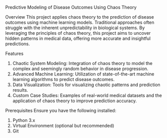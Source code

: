 Predictive Modeling of Disease Outcomes Using Chaos Theory

Overview
This project applies chaos theory to the prediction of disease outcomes using machine learning models. Traditional approaches often struggle with the inherent unpredictability in biological systems. By leveraging the principles of chaos theory, this project aims to uncover hidden patterns in medical data, offering more accurate and insightful predictions.

Features
1) Chaotic System Modeling: Integration of chaos theory to model the complex and seemingly random behavior in disease progression.
2) Advanced Machine Learning: Utilization of state-of-the-art machine learning algorithms to predict disease outcomes.
3) Data Visualization: Tools for visualizing chaotic patterns and prediction results.
4) Custom Case Studies: Examples of real-world medical datasets and the application of chaos theory to improve prediction accuracy.

Prerequisites
Ensure you have the following installed:
1) Python 3.x
2) Virtual Environment (optional but recommended)
3) Git
